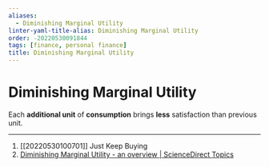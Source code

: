 ```yaml
---
aliases:
  - Diminishing Marginal Utility
linter-yaml-title-alias: Diminishing Marginal Utility
order: -20220530091844
tags: [finance, personal finance]
title: Diminishing Marginal Utility
---
```


# Diminishing Marginal Utility

Each **additional unit** of **consumption** brings **less** satisfaction than previous unit.

***
1. [[20220530100701]] Just Keep Buying
2. [Diminishing Marginal Utility - an overview | ScienceDirect Topics](https://www.sciencedirect.com/topics/psychology/diminishing-marginal-utility#:~:text=Diminishing%20marginal%20utility%20refers%20to,could%20even%20make%20it%20worse)